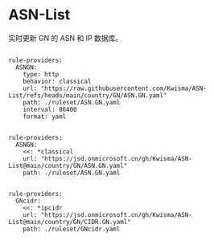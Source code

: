 
# ASN-List

实时更新 GN 的 ASN 和 IP 数据库。

<pre><code class="language-javascript">
rule-providers:
  ASNGN:
    type: http
    behavior: classical
    url: "https://raw.githubusercontent.com/Kwisma/ASN-List/refs/heads/main/country/GN/ASN.GN.yaml"
    path: ./ruleset/ASN.GN.yaml
    interval: 86400
    format: yaml
</code></pre>

<pre><code class="language-javascript">
rule-providers:
  ASNGN:
    <<: *classical
    url: "https://jsd.onmicrosoft.cn/gh/Kwisma/ASN-List@main/country/GN/ASN.GN.yaml"
    path: ./ruleset/ASN.GN.yaml
</code></pre>

<pre><code class="language-javascript">
rule-providers:
  GNcidr:
    <<: *ipcidr
    url: "https://jsd.onmicrosoft.cn/gh/Kwisma/ASN-List@main/country/GN/CIDR.GN.yaml"
    path: ./ruleset/GNcidr.yaml
</code></pre>